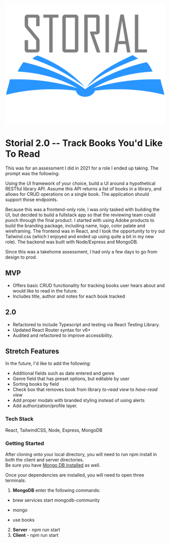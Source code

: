 ![Storial Logo](client/public/storial-logo.png)
# Storial 2.0 -- Track Books You'd Like To Read 
This was for an assessment I did in 2021 for a role I ended up taking. The prompt was the following:

Using the UI framework of your choice, build a UI around a hypothetical RESTful library API. Assume this API returns a list of books in a library, and allows for CRUD operations on a single book. The application should support those endpoints.

Because this was a frontend-only role, I was only tasked with building the UI, but decided to build a fullstack app so that the reviewing team could punch through the final product. I started with using Adobe products to build the branding package, including name, logo, color palate and wireframing. The frontend was in React, and I took the opportunity to try out Tailwind.css (which I enjoyed and ended up using quite a bit in my new role). The backend was built with Node/Express and MongoDB.

Since this was a takehome assessment, I had only a few days to go from design to prod.



## MVP

  - Offers basic CRUD functionality for tracking books user hears about and would like to read in the future.
  - Includes title, author and notes for each book tracked
## 2.0

  - Refactored to include Typescript and testing via React Testing Library.
  - Updated React Router syntax for v6+
  - Audited and refactored to improve accessibility.

## Stretch Features

In the future, I'd like to add the following:
  - Additional fields such as date entered and genre
  - Genre field that has preset options, but editable by user
  - Sorting books by field
  - Check box that removes book from library *to-read view* to *have-read view*
  - Add proper modals with branded styling instead of using alerts
  - Add authorization/profile layer.

### Tech Stack
React, TailwindCSS, Node, Express, MongoDB

### Getting Started
After cloning onto your local directory, you will need to run npm install in both the client and server directories.  
Be sure you have [Mongo DB installed](https://docs.mongodb.com/manual/installation/) as well.

Once your dependencies are installed, you will need to open three terminals:
  1. **MongoDB** enter the following commands:

  - brew services start mongodb-community

  - mongo

  - use books

  2. **Server**
    - npm run start
  3. **Client**
    - npm run start
